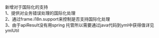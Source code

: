 新增对于国际化的支持  
1、提供对业务错误处理的国际化处理  
2、通过frame.i18n.support来控制是否支持国际化处理  
3、由于apiResult没有用spring 托管所以需要通过java代码到yml中获得值详见ymlUtil  
